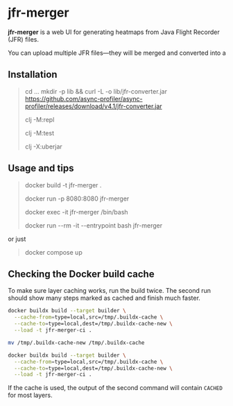 # jfr-merger

**jfr-merger** is a web UI for generating heatmaps from Java Flight Recorder (JFR) files.

You can upload multiple JFR files—they will be merged and converted into a

## Installation

> cd ...
> mkdir -p lib && curl -L -o lib/jfr-converter.jar https://github.com/async-profiler/async-profiler/releases/download/v4.1/jfr-converter.jar
>
> clj -M:repl
>
> clj -M:test
> 
> clj -X:uberjar

## Usage and tips

>docker build -t jfr-merger .
>
>docker run -p 8080:8080 jfr-merger
>
>docker exec -it jfr-merger /bin/bash
>
>docker run --rm -it --entrypoint bash jfr-merger

or just

>docker compose up

## Checking the Docker build cache

To make sure layer caching works, run the build twice. The second run
should show many steps marked as cached and finish much faster.

```bash
docker buildx build --target builder \
  --cache-from=type=local,src=/tmp/.buildx-cache \
  --cache-to=type=local,dest=/tmp/.buildx-cache-new \
  --load -t jfr-merger-ci .

mv /tmp/.buildx-cache-new /tmp/.buildx-cache

docker buildx build --target builder \
  --cache-from=type=local,src=/tmp/.buildx-cache \
  --cache-to=type=local,dest=/tmp/.buildx-cache-new \
  --load -t jfr-merger-ci .
```

If the cache is used, the output of the second command will contain
`CACHED` for most layers.
